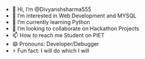 - 👋 Hi, I’m @Divyanshsharma555
- 👀 I’m interested in Web Development and MYSQL
- 🌱 I’m currently learning Python
- 💞️ I’m looking to collaborate on Hackathon Projects
- 📫 How to reach me Student on PIET
- 😄 Pronouns: Developer/Debugger
- ⚡ Fun fact: I will do which I will

<!---
Divyanshsharma555/Divyanshsharma555 is a ✨ special ✨ repository because its `README.md` (this file) appears on your GitHub profile.
You can click the Preview link to take a look at your changes.
--->

